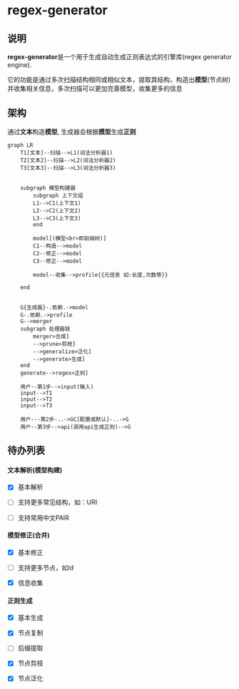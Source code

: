# regex-generator

## 说明

**regex-generator**是一个用于生成自动生成正则表达式的引擎库(regex generator engine).

它的功能是通过多次扫描结构相同或相似文本，提取其结构，构造出**模型**(节点树)并收集相关信息，多次扫描可以更加完善模型，收集更多的信息

## 架构

通过**文本**构造**模型**, 生成器会根据**模型**生成**正则**

```mermaid
graph LR
    T1[文本]--扫描-->L1(词法分析器1)
    T2[文本2]--扫描-->L2(词法分析器2)
    T3[文本3]--扫描-->L3(词法分析器3)


    subgraph 模型构建器
        subgraph 上下文组
        L1-->C1(上下文1)
        L2-->C2(上下文2)
        L3-->C3(上下文3)
        end

        model[(模型<br>即前缀树)]    
        C1--构造-->model
        C2--修正-->model
        C3--修正-->model

        model--收集-->profile{{元信息 如:长度,次数等}}

    end


    G{生成器}-.依赖.->model
    G-.依赖.->profile
    G-->merger
    subgraph 处理器链
        merger>合成]
        -->prune>剪枝]
        -->generalize>泛化]
        -->generate>生成]
    end
    generate-->regex>正则]

    用户--第1步-->input(输入)
    input-->T1
    input-->T2
    input-->T3

    用户---第2步-..->GC[配置或默认]-..->G
    用户--第3步-->api(调用api生成正则)-->G
```

## 待办列表

#### 文本解析(模型构建)

- [x] 基本解析

- [ ] 支持更多常见结构，如：URI

- [ ] 支持常用中文PAIR

#### 模型修正(合并)

- [x] 基本修正

- [ ] 支持更多节点，如Id

- [x] 信息收集

#### 正则生成

- [x] 基本生成

- [x] 节点复制

- [ ] 后缀提取

- [x] 节点剪枝

- [x] 节点泛化
